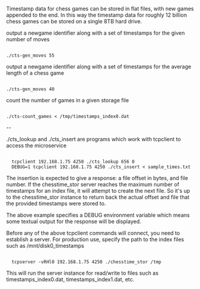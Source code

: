 
Timestamp data for chess games can be stored in flat files, with new games appended to the end.
In this way the timestamp data for roughly 12 billion chess games can be stored on a single 8TB hard drive.

<p>output a newgame identifier along with a set of timestamps for the given number of moves</p>

<code>
./cts-gen_moves 55
</code>

<p>output a newgame identifier along with a set of timestamps for the average length of a chess game</p>

<code>
./cts-gen_moves 40
</code>

<p>count the number of games in a given storage file</p>

<code>
./cts-count_games < /tmp/timestamps_index0.dat
</code>

--

./cts_lookup and ./cts_insert are programs which work with tcpclient to access the microservice

<code>
  tcpclient 192.168.1.75 4250 ./cts_lookup 656 0
  DEBUG=1 tcpclient 192.168.1.75 4250 ./cts_insert < sample_times.txt
</code>

The insertion is expected to give a response: a file offset in bytes, and file number. If the chesstime_stor server reaches the maximum number of timestamps for an index file, it will attempt to create the next file. So it's up to the chesstime_stor instance to return back the actual offset and file that the provided timestamps were stored to.

The above example specifies a DEBUG environment variable which means some textual output
for the response will be displayed.

Before any of the above tcpclient commands will connect, you need to establish a server.
For production use, specify the path to the index files such as /mnt/disk0_timestamps

<code>
  tcpserver -vRHl0 192.168.1.75 4250 ./chesstime_stor /tmp
</code>

This will run the server instance for read/write to files such as timestamps_index0.dat, timestamps_index1.dat, etc.
